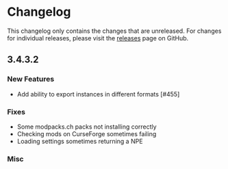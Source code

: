 # Changelog

This changelog only contains the changes that are unreleased. For changes for individual releases, please visit the
[releases](https://github.com/ATLauncher/ATLauncher/releases) page on GitHub.

## 3.4.3.2

### New Features
- Add ability to export instances in different formats [#455]

### Fixes
- Some modpacks.ch packs not installing correctly
- Checking mods on CurseForge sometimes failing
- Loading settings sometimes returning a NPE

### Misc
